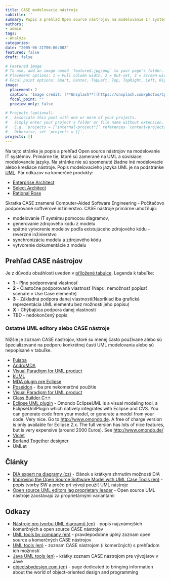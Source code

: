 ```yaml
---
title: CASE modelovacie nástroje
subtitle: ''
summary: Popis a prehľad Open source nástrojov na modelovanie IT systémov.
authors:
- admin
tags:
- Analýza
categories:
date: "2005-06-21T00:00:00Z"
featured: false
draft: false

# Featured image
# To use, add an image named `featured.jpg/png` to your page's folder.
# Placement options: 1 = Full column width, 2 = Out-set, 3 = Screen-width
# Focal point options: Smart, Center, TopLeft, Top, TopRight, Left, Right, BottomLeft, Bottom, BottomRight
image:
  placement: 2
  caption: 'Image credit: [**Unsplash**](https://unsplash.com/photos/CpkOjOcXdUY)'
  focal_point: ""
  preview_only: false

# Projects (optional).
#   Associate this post with one or more of your projects.
#   Simply enter your project's folder or file name without extension.
#   E.g. `projects = ["internal-project"]` references `content/project/deep-learning/index.md`.
#   Otherwise, set `projects = []`.
projects: []
---
```


Na tejto stránke je popis a prehľad Open source nástrojov na modelovanie IT systémov. Primárne tie, ktoré sú zamerané na UML a súvisiace modelovancie jazyky. Na stránke nie sú spomenuté žiadne iné modelovacie alebo kresliace nástroje. Popis modelovacieho jazyka UML je na podstránke [UML](/cs/post/uml-diagramy). Pár odkazov na komerčné produkty:

*   [Enterprise Architect](http://www.sparxsystems.com/products/ea/index.html)
*   [Select Architect](http://www.selectbs.com/analysis-and-design/select-architect)
*   [Rational Rose](http://www-01.ibm.com/software/awdtools/developer/rose/)

Skratka CASE znamená Computer-Aided Software Engineering - Počítačovo podporované softvérové inžinierstvo. CASE nástroje primárne umožňujú:

*   modelovanie IT systému pomocou diagramov,
*   generovanie zdrojového kódu z modelu
*   spätné vytvorenie modelov podľa existujúceho zdrojového kódu - reverzné inžinierstvo
*   synchronizáciu modelu a zdrojového kódu
*   vytvorenie dokumentácie z modelu

## Prehľad CASE nástrojov

Je z důvodu obsáhlosti uveden v [příložené tabulce](https://docs.google.com/spreadsheet/ccc?key=0AiTUtsTMd69YcGlfWTc3RnFKa1NYX1F1dE9iamlzUVE). Legenda k tabuľke:

*   **1** - Plne podporovaná vlastnosť
*   **2** - Čiastočne podporovaná vlastnosť (Napr.: nemožnosť popísať scenáre v Use Case elemente)
*   **3** - Základná podpora danej vlastnosti(Napríklad iba grafická reprezentácia UML elementu bez možností jeho popisu)
*   **X** - Chýbajúca podpora danej vlastnosti
*   TBD - nedokončený popis

### Ostatné UML editory alebo CASE nástroje

Nižšie je zoznam CASE nástrojov, ktoré su menej často používané alebo sú špecializované na podporu konkrétnej časti UML modelovania alebo sú nepopísané v tabuľke.

*   [Fujaba](http://www.fujaba.de/)
*   [AndroMDA](http://www.andromda.org/)
*   [Visual Paradigm for UML product](http://www.visual-paradigm.com/)
*   [kUML](http://sourceforge.net/projects/kuml/)
*   [MDA plugin pre Eclipse](http://motionmodeling.sourceforge.net/)
*   [Poseidon](http://www.gentleware.com/) - iba pre nekomerčné použitie
*   [Visual Paradigm for UML product](http://www.gentleware.com/)
*   [Class Builder C++](http://sourceforge.net/projects/classbuilder/)
*   [Eclipse UML plugin](http://www.omondo.de/) - Omondo EclipseUML is a visual modeling tool, a EclipseUmlPlugin which natively integrates with Eclipse and CVS. You can generate code from your model, or generate a model from your code. Very nice. Go to http://www.omondo.de. A free of charge version is only available for Eclipse 2.x. The full version has lots of nice features, but is very expensive (around 2000 Euros). See http://www.omondo.de/
*   [Violet](http://www.horstmann.com/violet/)
*   [Borland Together designer](http://www.borland.com/products/downloads/download_together.html)
*   UMLet

## Články

*   [DIA expert na diagramy (cz)](http://www.root.cz/clanky/dia-expert-na-diagramy/) - článok s krátkym zhrnutím možností DIA
*   [Improving the Open Source Software Model with UML Case Tools (en)](http://linuxgazette.net/issue67/gilliam.html) - popis tvorby SW a prečo pri vývoji použiť UML nástroje
*   [Open source UML editors lag proprietary leader](http://programming.newsforge.com/article.pl?sid=05/08/22/1421216) - Open source UML nástroje zaostávajú za proprietárnými variantami

## Odkazy

*   [Nástroje pro tvorbu UML diagramů (en)](http://www.root.cz/clanky/nastroje-pro-tvorbu-uml-diagramu/) - popis najznámejších komerčných a open source CASE nástrojov
*   [UML tools by company (en)](http://www.objectsbydesign.com/tools/umltools_byCompany.html) - pravdepodobne úplný zoznam open source a komerčných CASE nástrojov
*   [UML tools (en)](http://www.oose.de/umltools.htm) - zoznam CASE nástrojom (i komerčných) s prehľadom ich možností
*   [Java UML tools (en)](http://www.jguru.com/faq/view.jsp?EID=568126) - krátky zoznam CASE nástrojom pre vývojárov v Jave
*   [objectsbydesign.com (en)](http://www.objectsbydesign.com/) - page dedicated to bringing information about the world of object-oriented design and programming
